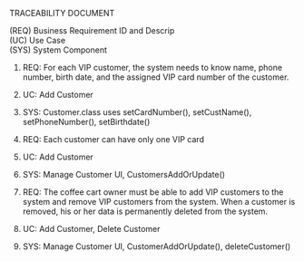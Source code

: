 TRACEABILITY DOCUMENT

  (REQ) Business Requirement ID and Descrip       
  (UC)  Use Case    
  (SYS) System Component

1.  REQ:  For each VIP customer, the system needs to know name, phone number, birth date, and the assigned VIP card number of the customer.
1.  UC:   Add Customer
1.  SYS:  Customer.class uses setCardNumber(), setCustName(), setPhoneNumber(), setBirthdate()

2.  REQ:  Each customer can have only one VIP card
2.  UC:   Add Customer
2.  SYS:  Manage Customer UI, CustomersAddOrUpdate()

3.  REQ:  The coffee cart owner must be able to add VIP customers to the system and remove VIP customers from the system.  When a customer is removed, 
his or her data is permanently deleted from the system.
3.  UC:   Add Customer, Delete Customer
3.  SYS:  Manage Customer UI, CustomerAddOrUpdate(), deleteCustomer() 
